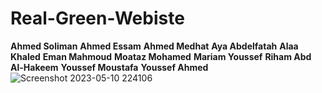 # Real-Green-Webiste
**Ahmed Soliman** 
**Ahmed Essam**
**Ahmed Medhat**
**Aya Abdelfatah**
**Alaa Khaled**
**Eman Mahmoud**
**Moataz Mohamed**
**Mariam Youssef**
**Riham Abd Al-Hakeem**
**Youssef Moustafa**
**Youssef Ahmed**
![Screenshot 2023-05-10 224106](https://github.com/iamahmedsalah/Real-Green-Webiste/assets/94718337/3bfc5143-7489-482f-9091-8d99cf0136e8)
